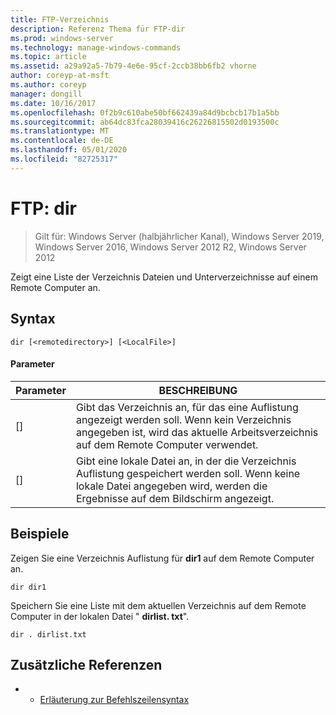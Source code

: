 ```yaml
---
title: FTP-Verzeichnis
description: Referenz Thema für FTP-dir
ms.prod: windows-server
ms.technology: manage-windows-commands
ms.topic: article
ms.assetid: a29a92a5-7b79-4e6e-95cf-2ccb38bb6fb2 vhorne
author: coreyp-at-msft
ms.author: coreyp
manager: dongill
ms.date: 10/16/2017
ms.openlocfilehash: 0f2b9c610abe50bf662439a84d9bcbcb17b1a5bb
ms.sourcegitcommit: ab64dc83fca28039416c26226815502d0193500c
ms.translationtype: MT
ms.contentlocale: de-DE
ms.lasthandoff: 05/01/2020
ms.locfileid: "82725317"
---
```

# <a name="ftp-dir"></a>FTP: dir

> Gilt für: Windows Server (halbjährlicher Kanal), Windows Server 2019, Windows Server 2016, Windows Server 2012 R2, Windows Server 2012

Zeigt eine Liste der Verzeichnis Dateien und Unterverzeichnisse auf einem Remote Computer an.   
## <a name="syntax"></a>Syntax  
```  
dir [<remotedirectory>] [<LocalFile>]  
```  
#### <a name="parameters"></a>Parameter  
|Parameter|BESCHREIBUNG|  
|-------|--------|  
|[<remotedirectory>]|Gibt das Verzeichnis an, für das eine Auflistung angezeigt werden soll. Wenn kein Verzeichnis angegeben ist, wird das aktuelle Arbeitsverzeichnis auf dem Remote Computer verwendet.|  
|[<LocalFile>]|Gibt eine lokale Datei an, in der die Verzeichnis Auflistung gespeichert werden soll. Wenn keine lokale Datei angegeben wird, werden die Ergebnisse auf dem Bildschirm angezeigt.|  
## <a name="examples"></a>Beispiele  
Zeigen Sie eine Verzeichnis Auflistung für **dir1** auf dem Remote Computer an.  
```  
dir dir1  
```  
Speichern Sie eine Liste mit dem aktuellen Verzeichnis auf dem Remote Computer in der lokalen Datei " **dirlist. txt**".  
```  
dir . dirlist.txt  
```  
## <a name="additional-references"></a>Zusätzliche Referenzen  
-   - [Erläuterung zur Befehlszeilensyntax](command-line-syntax-key.md)  
